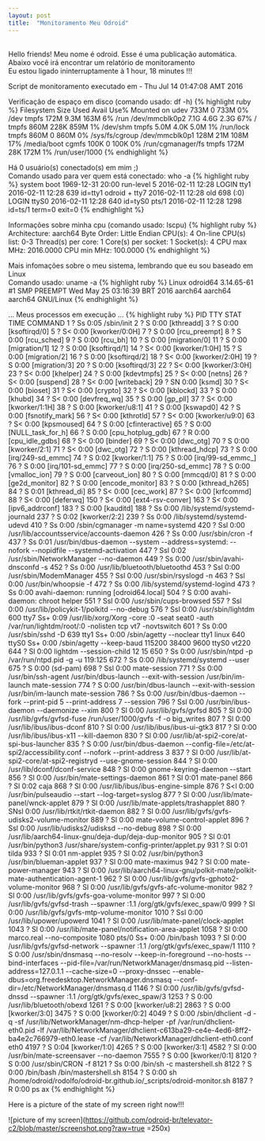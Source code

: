 ```yaml
---
layout: post
title:  "Monitoramento Meu Odroid"
---
```

<br />
Hello friends! Meu nome é odroid. Esse é uma publicação automática. <br />
Abaixo você irá encontrar um relatório de monitoramento <br />
Eu estou ligado ininterruptamente à 1 hour, 18 minutes !!!

Script de monitoramento executado em - Thu Jul 14 01:47:08 AMT 2016 <br />

Verificação de espaço em disco (comando usado: df -h)
{% highlight ruby %}
Filesystem      Size  Used Avail Use% Mounted on
udev            733M     0  733M   0% /dev
tmpfs           172M  9.3M  163M   6% /run
/dev/mmcblk0p2  7.1G  4.6G  2.3G  67% /
tmpfs           860M  228K  859M   1% /dev/shm
tmpfs           5.0M  4.0K  5.0M   1% /run/lock
tmpfs           860M     0  860M   0% /sys/fs/cgroup
/dev/mmcblk0p1  128M   21M  108M  17% /media/boot
cgmfs           100K     0  100K   0% /run/cgmanager/fs
tmpfs           172M   28K  172M   1% /run/user/1000
{% endhighlight %}

Há 0 usuário(s) conectado(s) em mim ;) <br />
Comando usado para ver quem está conectado: who -a
{% highlight ruby %}
           system boot  1969-12-31 20:00
           run-level 5  2016-02-11 12:28
LOGIN      tty1         2016-02-11 12:28               639 id=tty1
odroid   + tty7         2016-02-11 12:28  old          698 (:0)
LOGIN      ttyS0        2016-02-11 12:28               640 id=tyS0
           pts/1        2016-02-11 12:28              1298 id=ts/1  term=0 exit=0
{% endhighlight %}

Informações sobre minha cpu (comando usado: lscpu)
{% highlight ruby %}
Architecture:          aarch64
Byte Order:            Little Endian
CPU(s):                4
On-line CPU(s) list:   0-3
Thread(s) per core:    1
Core(s) per socket:    1
Socket(s):             4
CPU max MHz:           2016.0000
CPU min MHz:           100.0000
{% endhighlight %}

Mais infomações sobre o meu sistema, lembrando que eu sou baseado em Linux <br />
Comando usado: uname -a
{% highlight ruby %}
Linux odroid64 3.14.65-61 #1 SMP PREEMPT Wed May 25 03:16:39 BRT 2016 aarch64 aarch64 aarch64 GNU/Linux
{% endhighlight %}

... Meus processos em execução ...
{% highlight ruby %}
  PID TTY      STAT   TIME COMMAND
    1 ?        Ss     0:05 /sbin/init
    2 ?        S      0:00 [kthreadd]
    3 ?        S      0:00 [ksoftirqd/0]
    5 ?        S<     0:00 [kworker/0:0H]
    7 ?        S      0:00 [rcu_preempt]
    8 ?        S      0:00 [rcu_sched]
    9 ?        S      0:00 [rcu_bh]
   10 ?        S      0:00 [migration/0]
   11 ?        S      0:00 [migration/1]
   12 ?        S      0:00 [ksoftirqd/1]
   14 ?        S<     0:00 [kworker/1:0H]
   15 ?        S      0:00 [migration/2]
   16 ?        S      0:00 [ksoftirqd/2]
   18 ?        S<     0:00 [kworker/2:0H]
   19 ?        S      0:00 [migration/3]
   20 ?        S      0:00 [ksoftirqd/3]
   22 ?        S<     0:00 [kworker/3:0H]
   23 ?        S<     0:00 [khelper]
   24 ?        S      0:00 [kdevtmpfs]
   25 ?        S<     0:00 [netns]
   26 ?        S<     0:00 [suspend]
   28 ?        S<     0:00 [writeback]
   29 ?        SN     0:00 [ksmd]
   30 ?        S<     0:00 [bioset]
   31 ?        S<     0:00 [crypto]
   32 ?        S<     0:00 [kblockd]
   33 ?        S      0:00 [khubd]
   34 ?        S<     0:00 [devfreq_wq]
   35 ?        S      0:00 [gp_pll]
   37 ?        S<     0:00 [kworker/1:1H]
   38 ?        S      0:00 [kworker/u8:1]
   41 ?        S      0:00 [kswapd0]
   42 ?        S      0:00 [fsnotify_mark]
   56 ?        S<     0:00 [kthrotld]
   57 ?        S<     0:00 [kworker/u9:0]
   63 ?        S<     0:00 [kpsmoused]
   64 ?        S      0:00 [cfinteractive]
   65 ?        S      0:00 [NULL_task_for_h]
   66 ?        S      0:00 [cpu_hotplug_gdb]
   67 ?        R      0:00 [cpu_idle_gdbs]
   68 ?        S<     0:00 [binder]
   69 ?        S<     0:00 [dwc_otg]
   70 ?        S      0:00 [kworker/2:1]
   71 ?        S<     0:00 [dwc_otg]
   72 ?        S      0:00 [kthread_hdcp]
   73 ?        S      0:00 [irq/249-sd_emmc]
   74 ?        S      0:02 [kworker/1:1]
   75 ?        S      0:00 [irq/99-sd_emmc_]
   76 ?        S      0:00 [irq/101-sd_emmc]
   77 ?        S      0:00 [irq/250-sd_emmc]
   78 ?        S      0:00 [vmalloc_ion]
   79 ?        S      0:00 [carveout_ion]
   80 ?        S      0:00 [mmcqd/0]
   81 ?        S      0:00 [ge2d_monitor]
   82 ?        S      0:00 [encode_monitor]
   83 ?        S      0:00 [kthread_h265]
   84 ?        S      0:01 [kthread_di]
   85 ?        S<     0:00 [cec_work]
   87 ?        S<     0:00 [krfcommd]
   88 ?        S<     0:00 [deferwq]
  150 ?        S<     0:00 [ext4-rsv-conver]
  163 ?        S<     0:00 [ipv6_addrconf]
  183 ?        S      0:00 [kauditd]
  188 ?        Ss     0:00 /lib/systemd/systemd-journald
  237 ?        S      0:02 [kworker/2:2]
  239 ?        Ss     0:00 /lib/systemd/systemd-udevd
  410 ?        Ss     0:00 /sbin/cgmanager -m name=systemd
  420 ?        Ssl    0:00 /usr/lib/accountsservice/accounts-daemon
  426 ?        Ss     0:00 /usr/sbin/cron -f
  437 ?        Ss     0:01 /usr/bin/dbus-daemon --system --address=systemd: --nofork --nopidfile --systemd-activation
  447 ?        Ssl    0:02 /usr/sbin/NetworkManager --no-daemon
  449 ?        Ss     0:00 /usr/sbin/avahi-dnsconfd -s
  452 ?        Ss     0:00 /usr/lib/bluetooth/bluetoothd
  453 ?        Ssl    0:00 /usr/sbin/ModemManager
  455 ?        Ssl    0:00 /usr/sbin/rsyslogd -n
  463 ?        Ssl    0:00 /usr/bin/whoopsie -f
  472 ?        Ss     0:00 /lib/systemd/systemd-logind
  473 ?        Ss     0:00 avahi-daemon: running [odroid64.local]
  504 ?        S      0:00 avahi-daemon: chroot helper
  551 ?        Ssl    0:00 /usr/sbin/cups-browsed
  557 ?        Ssl    0:00 /usr/lib/policykit-1/polkitd --no-debug
  576 ?        Ssl    0:00 /usr/sbin/lightdm
  600 tty7     Ss+    0:09 /usr/lib/xorg/Xorg -core :0 -seat seat0 -auth /var/run/lightdm/root/:0 -nolisten tcp vt7 -novtswitch
  601 ?        Ss     0:00 /usr/sbin/sshd -D
  639 tty1     Ss+    0:00 /sbin/agetty --noclear tty1 linux
  640 ttyS0    Ss+    0:00 /sbin/agetty --keep-baud 115200 38400 9600 ttyS0 vt220
  644 ?        Sl     0:00 lightdm --session-child 12 15
  650 ?        Ss     0:00 /usr/sbin/ntpd -p /var/run/ntpd.pid -g -u 119:125
  672 ?        Ss     0:00 /lib/systemd/systemd --user
  675 ?        S      0:00 (sd-pam)
  698 ?        Ssl    0:00 mate-session
  771 ?        Ss     0:00 /usr/bin/ssh-agent /usr/bin/dbus-launch --exit-with-session /usr/bin/im-launch mate-session
  774 ?        S      0:00 /usr/bin/dbus-launch --exit-with-session /usr/bin/im-launch mate-session
  786 ?        Ss     0:00 /usr/bin/dbus-daemon --fork --print-pid 5 --print-address 7 --session
  796 ?        Ssl    0:00 /usr/bin/ibus-daemon --daemonize --xim
  800 ?        Sl     0:00 /usr/lib/gvfs/gvfsd
  805 ?        Sl     0:00 /usr/lib/gvfs/gvfsd-fuse /run/user/1000/gvfs -f -o big_writes
  807 ?        Sl     0:00 /usr/lib/ibus/ibus-dconf
  810 ?        Sl     0:00 /usr/lib/ibus/ibus-ui-gtk3
  817 ?        Sl     0:00 /usr/lib/ibus/ibus-x11 --kill-daemon
  830 ?        Sl     0:00 /usr/lib/at-spi2-core/at-spi-bus-launcher
  835 ?        S      0:00 /usr/bin/dbus-daemon --config-file=/etc/at-spi2/accessibility.conf --nofork --print-address 3
  837 ?        Sl     0:00 /usr/lib/at-spi2-core/at-spi2-registryd --use-gnome-session
  844 ?        Sl     0:00 /usr/lib/dconf/dconf-service
  848 ?        Sl     0:00 gnome-keyring-daemon --start
  856 ?        Sl     0:00 /usr/bin/mate-settings-daemon
  861 ?        Sl     0:01 mate-panel
  866 ?        Sl     0:02 caja
  868 ?        Sl     0:00 /usr/lib/ibus/ibus-engine-simple
  876 ?        S<l    0:00 /usr/bin/pulseaudio --start --log-target=syslog
  877 ?        Sl     0:00 /usr/lib/mate-panel/wnck-applet
  879 ?        Sl     0:00 /usr/lib/mate-applets/trashapplet
  880 ?        SNsl   0:00 /usr/lib/rtkit/rtkit-daemon
  882 ?        Sl     0:00 /usr/lib/gvfs/gvfs-udisks2-volume-monitor
  889 ?        Sl     0:00 mate-volume-control-applet
  896 ?        Ssl    0:00 /usr/lib/udisks2/udisksd --no-debug
  898 ?        Sl     0:00 /usr/lib/aarch64-linux-gnu/deja-dup/deja-dup-monitor
  905 ?        Sl     0:01 /usr/bin/python3 /usr/share/system-config-printer/applet.py
  931 ?        Sl     0:01 tilda
  933 ?        Sl     0:01 nm-applet
  935 ?        Sl     0:02 /usr/bin/python3 /usr/bin/blueman-applet
  937 ?        Sl     0:00 mate-maximus
  942 ?        Sl     0:00 mate-power-manager
  943 ?        Sl     0:00 /usr/lib/aarch64-linux-gnu/polkit-mate/polkit-mate-authentication-agent-1
  962 ?        Sl     0:00 /usr/lib/gvfs/gvfs-gphoto2-volume-monitor
  968 ?        Sl     0:00 /usr/lib/gvfs/gvfs-afc-volume-monitor
  982 ?        Sl     0:00 /usr/lib/gvfs/gvfs-goa-volume-monitor
  997 ?        Sl     0:00 /usr/lib/gvfs/gvfsd-trash --spawner :1.1 /org/gtk/gvfs/exec_spaw/0
  999 ?        Sl     0:00 /usr/lib/gvfs/gvfs-mtp-volume-monitor
 1010 ?        Ssl    0:00 /usr/lib/upower/upowerd
 1041 ?        Sl     0:00 /usr/lib/mate-panel/clock-applet
 1043 ?        Sl     0:00 /usr/lib/mate-panel/notification-area-applet
 1058 ?        Sl     0:00 marco.real --no-composite
 1080 pts/0    Ss+    0:00 /bin/bash
 1093 ?        Sl     0:00 /usr/lib/gvfs/gvfsd-network --spawner :1.1 /org/gtk/gvfs/exec_spaw/1
 1110 ?        S      0:00 /usr/sbin/dnsmasq --no-resolv --keep-in-foreground --no-hosts --bind-interfaces --pid-file=/var/run/NetworkManager/dnsmasq.pid --listen-address=127.0.1.1 --cache-size=0 --proxy-dnssec --enable-dbus=org.freedesktop.NetworkManager.dnsmasq --conf-dir=/etc/NetworkManager/dnsmasq.d
 1146 ?        Sl     0:00 /usr/lib/gvfs/gvfsd-dnssd --spawner :1.1 /org/gtk/gvfs/exec_spaw/3
 1253 ?        S      0:00 /usr/lib/bluetooth/obexd
 1261 ?        S      0:00 [kworker/u8:2]
 2863 ?        S      0:00 [kworker/3:0]
 3475 ?        S      0:00 [kworker/0:2]
 4049 ?        S      0:00 /sbin/dhclient -d -q -sf /usr/lib/NetworkManager/nm-dhcp-helper -pf /var/run/dhclient-eth0.pid -lf /var/lib/NetworkManager/dhclient-c613ba29-ce4e-4ed6-8ff2-ba4e2c766979-eth0.lease -cf /var/lib/NetworkManager/dhclient-eth0.conf eth0
 4197 ?        S      0:04 [kworker/1:0]
 4265 ?        S      0:00 [kworker/3:1]
 4582 ?        Sl     0:00 /usr/bin/mate-screensaver --no-daemon
 7555 ?        S      0:00 [kworker/0:1]
 8120 ?        S      0:00 /usr/sbin/CRON -f
 8121 ?        Ss     0:00 /bin/sh -c mastershell.sh
 8122 ?        S      0:00 /bin/bash /bin/mastershell.sh
 8154 ?        S      0:00 sh /home/odroid/rodolfo/odroid-br.github.io/_scripts/odroid-monitor.sh
 8187 ?        R      0:00 ps ax
{% endhighlight %}

Here is a picture of the state of my screen right now!!!

![picture of my screen](https://github.com/odroid-br/televator-c2/blob/master/screenshot.png?raw=true =250x)
